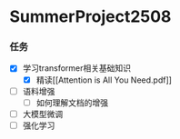 # SummerProject2508

### 任务

- [x] 学习transformer相关基础知识
  - [x] 精读[[Attention is All You Need.pdf]]
- [ ] 语料增强
  - [ ] 如何理解文档的增强
- [ ] 大模型微调
- [ ] 强化学习
